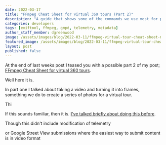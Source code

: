 ```yaml
---
date: 2022-03-17
title: "FFmpeg Cheat Sheet for virtual 360 tours (Part 2)"
description: "A guide that shows some of the commands we use most for processing 360 virtual tour videos."
categories: developers
tags: [exiftool, ffmpeg, gmpd, telemetry, metadata]
author_staff_member: dgreenwood
image: /assets/images/blog/2022-03-11/ffmpeg-virtual-tour-cheat-sheet-meta.jpg
featured_image: /assets/images/blog/2022-03-11/ffmpeg-virtual-tour-cheat-sheet-sm.jpg
layout: post
published: false
---
```


At the end of last weeks post I teased you with a possible part 2 of my post; [FFmpeg Cheat Sheet for virtual 360 tours](/blog/2022/ffmpeg-video-to-frame-cheat-sheet).

Well here it is.

In part one I talked about taking a video and turning it into frames, something we do to create a series of photos for a virtual tour.


Thi

If this sounds familiar, then it is. [I've talked briefly about doing this before](/blog/2021/turn-360-photos-into-360-video).

Though this didn't include modification of telemetry

or Google Street View submissions where the easiest way to submit content is in video format